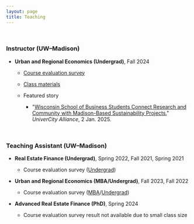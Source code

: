 ```yaml
---
layout: page
title: Teaching
---
```



<br/> 

### Instructor (UW–Madison)

 - **Urban and Regional Economics (Undergrad)**, Fall 2024

   - [Course evaluation survey](https://uwmadison.box.com/s/nusin6et3ga9mbs4jgk34vh3kgetq4ot)

   - [Class materials](https://heejin-yoon.github.io/teaching/RE420/)
  
   - Featured story
     - "[Wisconsin School of Business Students Connect Research and Community with Madison-Based Sustainability Projects.](https://univercity.wisc.edu/2025/01/02/wisconsin-school-of-business-students-connect-research-and-community-with-madison-based-sustainability-projects/)" _UniverCity Alliance_, 2 Jan. 2025.
     

<br/> 

### Teaching Assistant (UW&ndash;Madison)

- **Real Estate Finance (Undergrad)**, Spring 2022, Fall 2021, Spring 2021

   - Course evaluation survey ([Undergrad](https://uwmadison.box.com/s/ap2fhvvxfo5rxzp84zpgwpnytxeox0rm))

 - **Urban and Regional Economics (MBA/Undergrad)**, Fall 2023, Fall 2022
 
   - Course evaluation survey ([MBA](https://uwmadison.box.com/s/lf7g5ywmon0cjzivtb5kklf94nn3a8kw)/[Undergrad](https://uwmadison.box.com/s/bmmq8xfpmnzj9gkyeir3jmrgc8v3ond5))

- **Advanced Real Estate Finance (PhD)**, Spring 2024

   - Course evaluation survey result not available due to small class size
 

<br/>

<!--- ### Teaching Assistant (KAIST College of Business)
 
 - **Corporate Valuation (MBA)**, Fall 2019
--->

